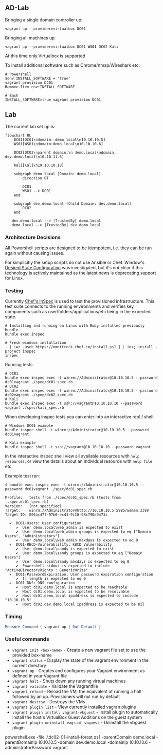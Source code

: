 ## AD-Lab

Bringing a single domain controller up:

```
vagrant up --provider=virtualbox DC01
```

Bringing all machines up:

```
vagrant up --provider=virtualbox DC01 WS01 DC02 Kali
```

At this time only Virtualbox is supported

To install additional software such as Chrome/nmap/Wireshark etc:

```
# Powershell
$env:INSTALL_SOFTWARE = 'true'
vagrant provision DC01
Remove-Item env:INSTALL_SOFTWARE

# Bash
INSTALL_SOFTWARE=true vagrant provision DC01
```

## Lab

The current lab set up is:

```mermaid
flowchart RL
    DC01[DC01\ndomain: demo.local\n10.10.10.5]
    WS01[WS01\ndomain:demo.local\n10.10.10.6]

    DC02[DC02\nparent domain:\n demo.local\ndomain: dev.demo.local\n10.10.11.6]

    Kali[Kali\n10.10.10.10]

    subgraph demo.local [Domain: demo.local]
        direction BT

        DC01
        WS01 --> DC01
    end

    subgraph dev.demo.local [Child Domain: dev.demo.local]
        DC02
    end

   dev.demo.local --> |TrustedBy| demo.local
   demo.local --> |TrustedBy| dev.demo.local
```

### Architecture Decisions

All Powershell scripts are designed to be idempotent, i.e. they can be run again without causing issues.

For simplicitly the setup scripts do not use Ansible or Chef. Window's [Desired State Configuration](https://learn.microsoft.com/en-us/powershell/dsc/overview?view=dsc-2.0) was investigated, but it's not clear if this technology is actively maintained as the latest news is deprecating support for Linux.

### Testing

Currently [Chef's InSpec](https://github.com/inspec/inspec) is used to test the provisioned infrastructure. This test suite connects to the running environments and verifies key components such as user/folders/applications/etc being in the expected state.

```
# Installing and running on Linux with Ruby installed previously
bundle
bundle exec inspec

# Fresh windows installation
. { iwr -useb https://omnitruck.chef.io/install.ps1 } | iex; install -project inspec
inspec
```

Running tests:

```
# DC01
bundle exec inspec exec -t winrm://Administrator@10.10.10.5 --password dc01vagrant ./spec/dc01_spec.rb
# DC02
bundle exec inspec exec -t winrm://Administrator@10.10.10.5 --password dc02vagrant ./spec/dc02_spec.rb
# Kali
bundle exec inspec exec -t ssh://vagrant@10.10.10.10 --password vagrant ./spec/kali_spec.rb
```

When developing inspec tests you can enter into an interactive repl / shell:

```
# Windows DC01 example
bundle inspec shell -t winrm://Administrator@10.10.10.5 --password dc01vagrant

# Kali example
bundle inspec shell -t ssh://vagrant@10.10.10.10 --password vagrant
```

In the interactive inspec shell view all available resources with `help resources`, or view the details about an individual resource with `help file` etc.

Example test run:

```
$ bundle exec inspec exec -t winrm://Administrator@10.10.10.5 --password dc01vagrant ./spec/dc01_spec.rb

Profile:   tests from ./spec/dc01_spec.rb (tests from ..spec.dc01_spec.rb)
Version:   (not specified)
Target:    winrm://Administrator@http://10.10.10.5:5985/wsman:3389
Target ID: 806ac47f-97b0-ec41-9c16-98c790a9473a

  ✔  DC01-Users: User configuration
     ✔  User demo.local\web_admin is expected to exist
     ✔  User demo.local\web_admin groups is expected to eq ["Domain Users", "Administrators"]
     ✔  User demo.local\web_admin maxdays is expected to eq 0
  ✔  DC01-RBCD-Vulnerablility: RBCD Vulnerability
     ✔  User demo.local\sandy is expected to exist
     ✔  User demo.local\sandy groups is expected to eq ["Domain Users"]
     ✔  User demo.local\sandy maxdays is expected to eq 0
     ✔  Powershell stdout is expected to include "ActiveDirectoryRights : GenericWrite"
  ✔  DC01-PasswordExpiration: User password expiration configuration
     ✔  [] length is expected to eq 0
  ✔  DC01-DNS: DNS configuration
     ✔  Host dc01.demo.local is expected to be reachable
     ✔  Host dc01.demo.local is expected to be resolvable
     ✔  Host dc01.demo.local ipaddress is expected to include "10.10.10.5"
     ✔  Host dc02.dev.demo.local ipaddress is expected to be nil
```

### Timing

```powershell
Measure-Command { vagrant up | Out-Default }
```

### Useful commands

- `vagrant init <box-name>` - Create a new vagrant file set to use the provided box-name
- `vagrant status` - Display the state of the vagrant environment in the current directory
- `vagrant up` - Creates and configures your Vagrant environment as defined in your Vagrant file
- `vagrant halt` - Shuts down any running virtual machines
- `vagrant validate` - Validate the Vagrantfile
- `vagrant reload` - Reload the VM; the equivalent of running a halt followed by an up. Provisioners will not run by default
- `vagrant destroy` - Destroys the VMs
- `vagrant plugin list` - View currently installed vagran plugins
- `vagrant plugin install vagrant-vbguest` - Install plugin to automatically install the host's VirtualBox Guest Additions on the guest system
- `vagrant plugin uninstall vagrant-vbguest` - Uninstall the vbguest plugin

powershell.exe -file .\dc02-01-install-forest.ps1 -parentDomain demo.local -parentDomainIp 10.10.10.5 -domain dev.demo.local -domainIp 10.10.10.6 -administratorPassword vagrant
